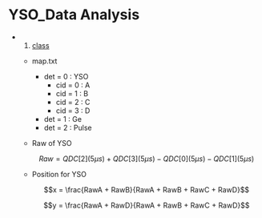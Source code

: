# YSO_Data Analysis

  - 1. [class](./class)
      - map.txt
        - det = 0 : YSO
          - cid = 0 : A
          - cid = 1 : B
          - cid = 2 : C
          - cid = 3 : D
        - det = 1 : Ge
        - det = 2 : Pulse
          
     - Raw of YSO

        $$Raw = QDC[2] (5 \mu s) + QDC[3] (5 \mu s) - QDC[0](5 \mu s) - QDC[1] (5\mu s)$$

     - Position for YSO
       
       $$x = \frac{RawA + RawB}{RawA + RawB + RawC + RawD}$$

       $$y = \frac{RawA + RawD}{RawA + RawB + RawC + RawD}$$
